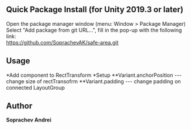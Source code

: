 ## Quick Package Install (for Unity 2019.3 or later)

Open the package manager window (menu: Window > Package Manager)<br/>
Select "Add package from git URL...", fill in the pop-up with the following link:<br/>
https://github.com/SoprachevAK/safe-area.git

<!-- DOC-START -->
<!-- 
Changes between 'DOC START' and 'DOC END' will not be lost on package update 
-->

## Usage

*Add component to RectTransform
*Setup
**Variant.anchorPosition --- change size of rectTransofrm
**Variant.padding --- change padding on connected LayoutGroup

<!-- DOC-END -->

## Author

**Soprachev Andrei**

